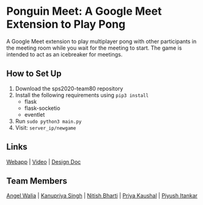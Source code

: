 # Ponguin Meet: A Google Meet Extension to Play Pong
A Google Meet extension to play multiplayer pong with other participants in the meeting room while you wait for the meeting to start. The game is intended to act as an icebreaker for meetings.

## How to Set Up
1. Download the sps2020-team80 repository
2. Install the following requirements using `pip3 install`
    - flask
    - flask-socketio
    - eventlet
3. Run `sudo python3 main.py`
4. Visit: `server_ip/newgame`

## Links
[Webapp](http://34.68.97.181/newplayer) | [Video](https://youtu.be/-HvZ-ABMN_Q) | [Design Doc](https://docs.google.com/document/d/1641ap_6jrd_O6O1aYaC8ZLNTEei5D3TVY7tPfCanNPg/edit?usp=sharing)

## Team Members
[Angel Walia](https://github.com/angelwalia3) | [Kanupriya Singh](https://github.com/kanupriyaa) | [Nitish Bharti](https://github.com/nitishbharti235) | [Priya Kaushal](https://github.com/Priyak5) | [Piyush Itankar](https://github.com/pitankar)
